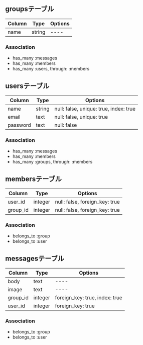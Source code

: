 ## groupsテーブル

|Column|Type|Options|
|------|----|-------|
|name|string|----|

### Association
- has_many :messages
- has_many :members
- has_many :users, through: :members


## usersテーブル

|Column|Type|Options|
|------|----|-------|
|name|string|null: false, unique: true, index: true|
|email|text|null: false, unique: true|
|password|text|null: false|

### Association
- has_many :messages
- has_many :members
- has_many :groups, through: :members


## membersテーブル

|Column|Type|Options|
|------|----|-------|
|user_id|integer|null: false, foreign_key: true|
|group_id|integer|null: false, foreign_key: true|

### Association
- belongs_to :group
- belongs_to :user


## messagesテーブル

|Column|Type|Options|
|------|----|-------|
|body|text|----|
|image|text|----|
|group_id|integer|foreign_key: true, index: true|
|user_id|integer|foreign_key: true|

### Association
- belongs_to :group
- belongs_to :user
